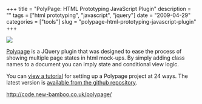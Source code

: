 +++
title = "PolyPage: HTML Prototyping JavaScript Plugin"
description = ""
tags = ["html prototyping", "javascript", "jquery"]
date = "2009-04-29"
categories = ["tools"]
slug = "polypage-html-prototyping-javascript-plugin"
+++


<div class="tool-screenshot mb1"><a href="http://code.new-bamboo.co.uk/polypage/"><img id="bluga-thumbnail-2726" class="bluga-thumbnail custom" src="/media/bluga/
wt522ff1d54584c_custom.jpg"/></a></div><p><a href="http://code.new-bamboo.co.uk/polypage/">Polypage</a> is a JQuery plugin that was designed to ease the process of showing multiple page states in html mock-ups. By simply adding class names to a document you can imply state and conditional view logic.</p>
<p>You can <a href="http://24ways.org/2008/easier-page-states-for-wireframes">view a tutorial</a> for setting up a Polypage project at 24 ways. The latest version is <a href="http://github.com/andykent/polypage/tree/master">available from the github repository</a>.</p>
  
<p><a href="http://code.new-bamboo.co.uk/polypage/">http://code.new-bamboo.co.uk/polypage/</a></p>
      

